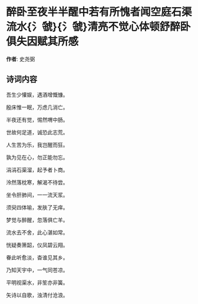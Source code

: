 # 醉卧至夜半半醒中若有所愧者闻空庭石渠流水{氵虢}{氵虢}清亮不觉心体顿舒醉卧俱失因赋其所感

**作者**: 史尧弼

## 诗词内容

吾生少懽娱，遇酒增慨慷。

殷床惟一眠，万虑几消亡。

半夜还有觉，惕然喟中肠。

世故何足道，诚恐此志荒。

人生苦为乐，我岂醒而狂。

孰为见在心，勿正能勿忘。

涓涓石渠溜，起予者卜商。

泠然落枕寒，解渴不待尝。

坐令肝肺间，一一流天浆。

须臾四体喻，发肤了无痒。

梦觉与醉醒，忽落俱亡羊。

流水去不舍，此心湛如常。

恍疑奏箫韶，仪凤碧云翔。

眷此听愈淡，杳谁见其乡。

乃知天宇中，一气同苍凉。

平明视渠水，非笙亦非簧。

矢诗以自歌，浊清付沧浪。

